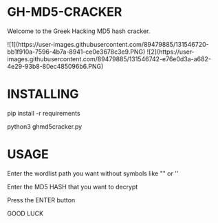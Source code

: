 # GH-MD5-CRACKER
<p>Welcome to the Greek Hacking MD5 hash cracker.</p>
![1](https://user-images.githubusercontent.com/89479885/131546720-bb1f910a-7596-4b7a-8941-ce0e3678c3e9.PNG)
![2](https://user-images.githubusercontent.com/89479885/131546742-e76e0d3a-a682-4e29-93b8-80ec485096b6.PNG)


# INSTALLING
<p>pip install -r requirements</p>
<p>python3 ghmd5cracker.py</p>
  
# USAGE
  
<p>Enter the wordlist path you want without symbols like "" or ''</p>
<p>Enter the MD5 HASH that you want to decrypt</p>
<p>Press the ENTER button</p>
<p>GOOD LUCK</p
